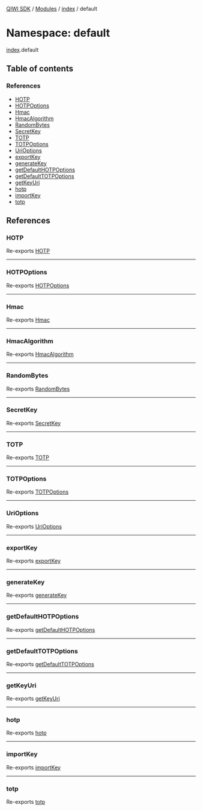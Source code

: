 [QIWI SDK](../README.md) / [Modules](../modules.md) / [index](index.md) / default

# Namespace: default

[index](index.md).default

## Table of contents

### References

- [HOTP](index.default.md#hotp)
- [HOTPOptions](index.default.md#hotpoptions)
- [Hmac](index.default.md#hmac)
- [HmacAlgorithm](index.default.md#hmacalgorithm)
- [RandomBytes](index.default.md#randombytes)
- [SecretKey](index.default.md#secretkey)
- [TOTP](index.default.md#totp)
- [TOTPOptions](index.default.md#totpoptions)
- [UriOptions](index.default.md#urioptions)
- [exportKey](index.default.md#exportkey)
- [generateKey](index.default.md#generatekey)
- [getDefaultHOTPOptions](index.default.md#getdefaulthotpoptions)
- [getDefaultTOTPOptions](index.default.md#getdefaulttotpoptions)
- [getKeyUri](index.default.md#getkeyuri)
- [hotp](index.default.md#hotp-1)
- [importKey](index.default.md#importkey)
- [totp](index.default.md#totp-1)

## References

### HOTP

Re-exports [HOTP](../classes/index.HOTP.md)

___

### HOTPOptions

Re-exports [HOTPOptions](index.md#hotpoptions)

___

### Hmac

Re-exports [Hmac](index.md#hmac)

___

### HmacAlgorithm

Re-exports [HmacAlgorithm](../enums/index.HmacAlgorithm.md)

___

### RandomBytes

Re-exports [RandomBytes](index.md#randombytes)

___

### SecretKey

Re-exports [SecretKey](../classes/index.SecretKey.md)

___

### TOTP

Re-exports [TOTP](../classes/index.TOTP.md)

___

### TOTPOptions

Re-exports [TOTPOptions](index.md#totpoptions)

___

### UriOptions

Re-exports [UriOptions](index.md#urioptions)

___

### exportKey

Re-exports [exportKey](index.md#exportkey)

___

### generateKey

Re-exports [generateKey](index.md#generatekey)

___

### getDefaultHOTPOptions

Re-exports [getDefaultHOTPOptions](index.md#getdefaulthotpoptions)

___

### getDefaultTOTPOptions

Re-exports [getDefaultTOTPOptions](index.md#getdefaulttotpoptions)

___

### getKeyUri

Re-exports [getKeyUri](index.md#getkeyuri)

___

### hotp

Re-exports [hotp](index.md#hotp)

___

### importKey

Re-exports [importKey](index.md#importkey)

___

### totp

Re-exports [totp](index.md#totp)
